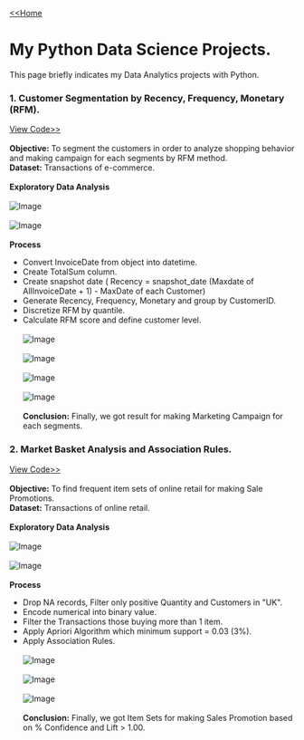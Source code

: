 [<<Home](https://pakkawatk.github.io/portfolio)<br />
# My Python Data Science Projects.
This page briefly indicates my Data Analytics projects with Python.<br />
### 1. Customer Segmentation by Recency, Frequency, Monetary (RFM).
[View Code>>](https://pakkawatk.github.io/portfolio)<br /><br />
**Objective:** To segment the customers in order to analyze shopping behavior and making campaign for each segments by RFM method.<br />
**Dataset:** Transactions of e-commerce.<br /><br />
**Exploratory Data Analysis**<br /><br />
![Image](https://github.com/Pakkawatk/portfolio/blob/gh-pages/img/py_RFM1.PNG?raw=true)<br /><br />
![Image](https://github.com/Pakkawatk/portfolio/blob/gh-pages/img/py_RFM2.PNG?raw=true)<br /><br />
**Process**<br />
  - Convert InvoiceDate from object into datetime.<br />
  - Create TotalSum column.<br />
  - Create snapshot date ( Recency = snapshot_date (Maxdate of AllInvoiceDate + 1) - MaxDate of each Customer)<br />
  - Generate Recency, Frequency, Monetary and group by CustomerID.<br />
  - Discretize RFM by quantile.<br />
  - Calculate RFM score and define customer level.<br /><br />
![Image](https://github.com/Pakkawatk/portfolio/blob/gh-pages/img/py_RFM3.PNG?raw=true)<br /><br />
![Image](https://github.com/Pakkawatk/portfolio/blob/gh-pages/img/py_RFM4.PNG?raw=true)<br /><br />
![Image](https://github.com/Pakkawatk/portfolio/blob/gh-pages/img/py_RFM5.PNG?raw=true)<br /><br />
![Image](https://github.com/Pakkawatk/portfolio/blob/gh-pages/img/py_RFM6.PNG?raw=true)<br /><br />
**Conclusion:** Finally, we got result for making Marketing Campaign for each segments.<br />

### 2. Market Basket Analysis and Association Rules.
[View Code>>](https://pakkawatk.github.io/portfolio)<br /><br />
**Objective:** To find frequent item sets of online retail for making Sale Promotions.<br />
**Dataset:** Transactions of online retail.<br /><br />
**Exploratory Data Analysis**<br /><br />
![Image](https://github.com/Pakkawatk/portfolio/blob/gh-pages/img/py_MBA1.PNG?raw=true)<br /><br />
![Image](https://github.com/Pakkawatk/portfolio/blob/gh-pages/img/py_MBA2.PNG?raw=true)<br /><br />
**Process**<br />
  - Drop NA records, Filter only positive Quantity and Customers in "UK".<br />
  - Encode numerical into binary value.<br />
  - Filter the Transactions those buying more than 1 item.<br />
  - Apply Apriori Algorithm which minimum support = 0.03 (3%).<br />
  - Apply Association Rules.<br /><br />
![Image](https://github.com/Pakkawatk/portfolio/blob/gh-pages/img/py_MBA3.PNG?raw=true)<br /><br />
![Image](https://github.com/Pakkawatk/portfolio/blob/gh-pages/img/py_MBA4.PNG?raw=true)<br /><br />
![Image](https://github.com/Pakkawatk/portfolio/blob/gh-pages/img/py_MBA5.PNG?raw=true)<br /><br />
**Conclusion:** Finally, we got Item Sets for making Sales Promotion based on % Confidence and Lift > 1.00.<br />
